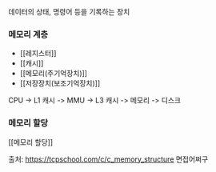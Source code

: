 데이터의 상태, 명령어 등을 기록하는 장치

### 메모리 계층
- [[레지스터]]
- [[캐시]]
- [[메모리(주기억장치)]]
- [[저장장치(보조기억장치)]]

CPU -> L1 캐시 -> MMU -> L3 캐시 -> 메모리 -> 디스크
### 메모리 할당
[[메모리 할당]]

출처:
https://tcpschool.com/c/c_memory_structure
면접어쩌구